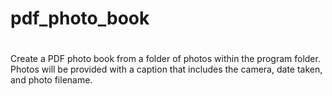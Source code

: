 #
# pdf_photo_book
#

Create a PDF photo book from a folder of photos within the program folder.  Photos will be provided with a caption that includes the camera, date taken, and photo filename.

